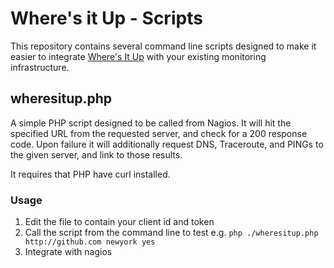 # Where's it Up - Scripts

This repository contains several command line scripts designed to make it easier to integrate [Where's It Up](http://api.wheresitup.com/ "Where's it Up - API") with your existing monitoring infrastructure.

## wheresitup.php
A simple PHP script designed to be called from Nagios. It will hit the specified URL from the requested server, and check for a 200 response code. Upon failure it will
additionally request DNS, Traceroute, and PINGs to the given server, and link to those results.

It requires that PHP have curl installed.

### Usage
1. Edit the file to contain your client id and token
2. Call the script from the command line to test 
e.g. `php ./wheresitup.php http://github.com newyork yes`
3. Integrate with nagios
